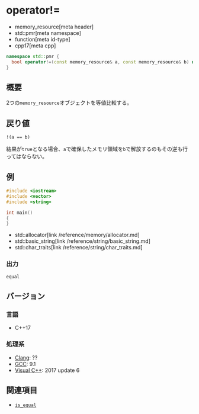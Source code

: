 # operator!=
* memory_resource[meta header]
* std::pmr[meta namespace]
* function[meta id-type]
* cpp17[meta cpp]

```cpp
namespace std::pmr {
  bool operator!=(const memory_resource& a, const memory_resource& b) noexcept;
}
```

## 概要
2つの`memory_resource`オブジェクトを等値比較する。


## 戻り値
`!(a == b)`

結果が`true`となる場合、`a`で確保したメモリ領域を`b`で解放するのもその逆も行ってはならない。

## 例
```cpp example
#include <iostream>
#include <vector>
#include <string>

int main()
{
}
```
* std::allocator[link /reference/memory/allocator.md]
* std::basic_string[link /reference/string/basic_string.md]
* std::char_traits[link /reference/string/char_traits.md]

### 出力
```
equal
```

## バージョン
### 言語
- C++17

### 処理系
- [Clang](/implementation.md#clang): ??
- [GCC](/implementation.md#gcc): 9.1
- [Visual C++](/implementation.md#visual_cpp): 2017 update 6

## 関連項目
- [`is_equal`](is_equal.md)